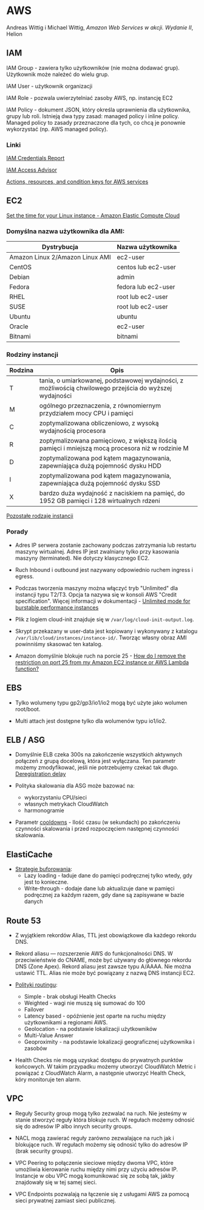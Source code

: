# AWS

Andreas Wittig i Michael Wittig, _Amazon Web Services w akcji. Wydanie II_, Helion

## IAM

IAM Group - zawiera tylko użytkowników (nie można dodawać grup). Użytkownik może należeć do wielu grup.

IAM User - użytkownik organizacji

IAM Role - pozwala uwierzytelniać zasoby AWS, np. instancję EC2

IAM Policy - dokument JSON, który określa uprawnienia dla użytkownika, grupy lub roli. Istnieją dwa typy zasad: managed policy i inline policy.
Managed policy to zasady przeznaczone dla tych, co chcą je ponownie wykorzystać (np. AWS managed policy).


### Linki

[IAM Credentials Report](https://docs.aws.amazon.com/IAM/latest/UserGuide/id_credentials_getting-report.html#getting-credential-reports-console)

[IAM Access Advisor](https://docs.aws.amazon.com/IAM/latest/UserGuide/what-is-access-analyzer.html)

[Actions, resources, and condition keys for AWS services](https://docs.aws.amazon.com/service-authorization/latest/reference/reference_policies_actions-resources-contextkeys.html)

## EC2

[Set the time for your Linux instance - Amazon Elastic Compute Cloud](https://docs.aws.amazon.com/AWSEC2/latest/UserGuide/set-time.html)

### Domyślna nazwa użytkownika dla AMI:

| Dystrybucja  | Nazwa użytkownika  |
|---|---|
| Amazon Linux 2/Amazon Linux AMI  | ec2-user  |
| CentOS  | centos lub ec2-user  |
| Debian  | admin  |
| Fedora  | fedora lub ec2-user  |
| RHEL  | root lub ec2-user  |
| SUSE  | root lub ec2-user  |
| Ubuntu  | ubuntu  |
| Oracle  | ec2-user  |
| Bitnami | bitnami  |

### Rodziny instancji

| Rodzina | Opis |
|---|---|
| T | tania, o umiarkowanej, podstawowej wydajności, z możliwością chwilowego przejścia do wyższej wydajności |
| M | ogólnego przeznaczenia, z równomiernym przydziałem mocy CPU i pamięci |
| C | zoptymalizowana obliczeniowo, z wysoką wydajnością procesora |
| R | zoptymalizowana pamięciowo, z większą ilością pamięci i mniejszą mocą procesora niż w rodzinie M |
| D | zoptymalizowana pod kątem magazynowania, zapewniająca dużą pojemność dysku HDD |
| I | zoptymalizowana pod kątem magazynowania, zapewniająca dużą pojemność dysku SSD |
| X | bardzo duża wydajność z naciskiem na pamięć, do 1952 GB pamięci i 128 wirtualnych rdzeni |

[Pozostałe rodzaje instancji](https://aws.amazon.com/ec2/instance-types/)

### Porady

* Adres IP serwera zostanie zachowany podczas zatrzymania lub restartu maszyny wirtualnej. Adres IP jest zwalniany tylko przy kasowania maszyny (terminated). Nie dotyczy klasycznego EC2.

* Ruch Inbound i outbound jest nazywany odpowiednio ruchem ingress i egress.

* Podczas tworzenia maszyny można włączyć tryb "Unlimited" dla instancji typu T2/T3. Opcja ta nazywa się w konsoli AWS "Credit specification". Więcej informacji w dokumentacji - [Unlimited mode for burstable performance instances](https://docs.aws.amazon.com/AWSEC2/latest/UserGuide/burstable-performance-instances-unlimited-mode.html)

* Plik z logiem cloud-init znajduje się w `/var/log/cloud-init-output.log`.

* Skrypt przekazany w user-data jest kopiowany i wykonywany z katalogu `/var/lib/cloud/instances/instance-id/`. Tworząc własny obraz AMI powinniśmy skasować ten katalog.

* Amazon domyślnie blokuje ruch na porcie 25 - [How do I remove the restriction on port 25 from my Amazon EC2 instance or AWS Lambda function?](https://aws.amazon.com/premiumsupport/knowledge-center/ec2-port-25-throttle/)

## EBS

* Tylko wolumeny typu gp2/gp3/io1/io2 mogą być użyte jako wolumen root/boot.

* Multi attach jest dostępne tylko dla wolumenów typu io1/io2.

## ELB / ASG

* Domyślnie ELB czeka 300s na zakończenie wszystkich aktywnych połączeń z grupą docelową, która jest wyłączana. Ten parametr możemy zmodyfikować, jeśli nie potrzebujemy czekać tak długo. [Deregistration delay](https://docs.aws.amazon.com/elasticloadbalancing/latest/application/load-balancer-target-groups.html#deregistration-delay)

* Polityka skalowania dla ASG może bazować na:
    * wykorzystaniu CPU/sieci
    * własnych metrykach CloudWatch
    * harmonogramie

* Parametr [cooldowns](https://docs.aws.amazon.com/autoscaling/ec2/userguide/Cooldown.html) - Ilość czasu (w sekundach) po zakończeniu czynności skalowania i przed rozpoczęciem następnej czynności skalowania.

## ElastiCache

* [Strategie buforowania](https://docs.aws.amazon.com/AmazonElastiCache/latest/mem-ug/Strategies.html):
    * Lazy loading - ładuje dane do pamięci podręcznej tylko wtedy, gdy jest to konieczne.
    * Write-through - dodaje dane lub aktualizuje dane w pamięci podręcznej za każdym razem, gdy dane są zapisywane w bazie danych

## Route 53

* Z wyjątkiem rekordów Alias, TTL jest obowiązkowe dla każdego rekordu DNS.

* Rekord aliasu — rozszerzenie AWS do funkcjonalności DNS. W przeciwieństwie do CNAME, może być używany do głównego rekordu DNS (Zone Apex). Rekord aliasu jest zawsze typu A/AAAA. Nie można ustawić TTL. Alias nie może być powiązany z nazwą DNS instancji EC2.

* [Polityki routingu](https://docs.aws.amazon.com/Route53/latest/DeveloperGuide/routing-policy.html):
    * Simple - brak obsługi Health Checks
    * Weighted - wagi nie muszą się sumować do 100
    * Failover
    * Latency based - opóźnienie jest oparte na ruchu między użytkownikami a regionami AWS.
    * Geolocation - na podstawie lokalizacji użytkowników
    * Multi-Value Answer
    * Geoproximity - na podstawie lokalizacji geograficznej użytkownika i zasobów

* Health Checks nie mogą uzyskać dostępu do prywatnych punktów końcowych. W takim przypadku możemy utworzyć CloudWatch Metric i powiązać z CloudWatch Alarm, a następnie utworzyć Health Check, kóry monitoruje ten alarm.

## VPC

* Reguły Security group mogą tylko zezwalać na ruch. Nie jesteśmy w stanie stworzyć reguły która blokuje ruch. W regułach możemy odnosić się do adresów IP albo innych security groups.

* NACL mogą zawierać reguły zarówno zezwalające na ruch jak i blokujące ruch. W regułach możemy się odnosić tylko do adresów IP (brak security groups).

* VPC Peering to połączenie sieciowe między dwoma VPC, które umożliwia kierowanie ruchu między nimi przy użyciu adresów IP. Instancje w obu VPC mogą komunikować się ze sobą tak, jakby znajdowały się w tej samej sieci.

* VPC Endpoints pozwalają na łączenie się z usługami AWS za pomocą sieci prywatnej zamiast sieci publicznej.
